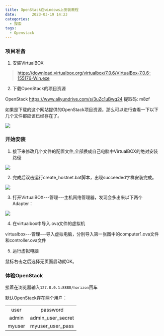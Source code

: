 ```yaml
---
title: OpenStack在windows上安装教程
date:       2023-03-19 14:23
categories: 
  - 探索
tags: 
  - Openstack
---
```


### 项目准备

1. 安装VirtualBOX

> https://download.virtualbox.org/virtualbox/7.0.6/VirtualBox-7.0.6-155176-Win.exe

2. 下载OpenStack的项目资源

OpenStack https://www.aliyundrive.com/s/3uZc1uBwq24 提取码: m8zf

如果是下载的这个网站提供的OpenStack项目资源，那么可以进行查看一下以下几个文件都应该已经存在了。

<!-- more -->

![](https://lxp731.github.io/img/openstack/1.png)

### 开始安装

1. 接下来修改几个文件的配置文件,全部换成自己电脑中VirtualBOX的绝对安装路径

![](https://lxp731.github.io/img/openstack/modify_config.png)

2. 完成后双击运行create_hostnet.bat脚本，出现succeeded字样安装完成。

![](https://lxp731.github.io/img/openstack/succeeded.png)

3. 打开VirtualBOX---管理---主机网络管理器，发现会多出来以下两个Adapter：

![](https://lxp731.github.io/img/openstack/Adapter.png)

4. 在virtualbox中导入.ova文件的虚拟机

virtualbox---管理---导入虚拟电脑，分别导入第一张图中的computer1.ova文件和controller.ova文件

5. 运行虚拟电脑

鼠标右击之后选择无页面启动就OK。

### 体验OpenStack

接着在浏览器输入```127.0.0.1:8888/horizon```回车

默认OpenStack存在两个用户：


|||
|:--:|:--:|
|user|password|
|admin|admin_user_secret|
|myuser|myuser_user_pass|